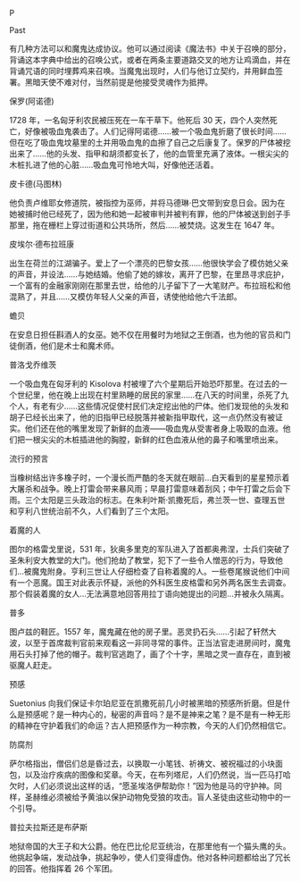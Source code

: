 <title>Dictionary of Witchcraft</title> <link href="e9780806536231_css.css" rel="stylesheet" type="text/css"> 

P

Past

有几种方法可以和魔鬼达成协议。他可以通过阅读《魔法书》中关于召唤的部分，背诵这本字典中给出的召唤公式，或者在两条主要道路交叉的地方让鸡滴血，并在背诵咒语的同时埋葬鸡来召唤。当魔鬼出现时，人们与他订立契约，并用鲜血签署。黑暗天使不难对付，当然前提是他接受灵魂作为抵押。

保罗(阿诺德)

1728 年，一名匈牙利农民被压死在一车干草下。他死后 30 天，四个人突然死亡，好像被吸血鬼袭击了。人们记得阿诺德……被一个吸血鬼折磨了很长时间……但在吃了吸血鬼坟墓里的土并用吸血鬼的血擦了自己之后康复了。保罗的尸体被挖出来了……他的头发、指甲和胡须都变长了，他的血管里充满了液体。一根尖尖的木桩扎进了他的心脏……吸血鬼可怜地大叫，好像他还活着。

皮卡德(马图林)

他负责卢维耶女修道院，被指控为巫师，并将马德琳·巴文带到安息日会。因为在她被捕时他已经死了，因为他和她一起被审判并被判有罪，他的尸体被送到刽子手那里，拖在栅栏上穿过街道和公共场所，然后……被焚烧。这发生在 1647 年。

皮埃尔·德布拉班康

出生在荷兰的江湖骗子。爱上了一个漂亮的巴黎女孩……他很快学会了模仿她父亲的声音，并设法……与她结婚。他偷了她的嫁妆，离开了巴黎，在里昂寻求庇护，一个富有的金融家刚刚在那里去世，给他的儿子留下了一大笔财产。布拉班松和他混熟了，并且……又模仿年轻人父亲的声音，诱使他给他六千法郎。

蟾贝

在安息日担任斟酒人的女巫。她不仅在用餐时为地狱之王倒酒，也为他的官员和门徒倒酒，他们是术士和魔术师。

普洛戈乔维茨

一个吸血鬼在匈牙利的 Kisolova 村被埋了六个星期后开始恐吓那里。在过去的一个世纪里，他在晚上出现在村里熟睡的居民的家里……在八天的时间里，杀死了九个人，有老有少……这些情况促使村民们决定挖出他的尸体。他们发现他的头发和胡子已经长出来了，他的旧指甲已经脱落并被新指甲取代，这一点仍然没有被证实。他们还在他的嘴里发现了新鲜的血液——吸血鬼从受害者身上吸取的血液。他们把一根尖尖的木桩插进他的胸膛，新鲜的红色血液从他的鼻子和嘴里喷出来。

流行的预言

当橡树结出许多橡子时，一个漫长而严酷的冬天就在眼前…白天看到的星星预示着大屠杀和战争。晚上打雷会带来暴风雨；早晨打雷意味着刮风；中午打雷之后会下雨。三个太阳是三头政治的标志。在朱利叶斯·凯撒死后，弗兰茨一世、查理五世和亨利八世统治前不久，人们看到了三个太阳。

着魔的人

图尔的格雷戈里说，531 年，狄奥多里克的军队进入了首都奥弗涅，士兵们突破了圣朱利安大教堂的大门。他们抢劫了教堂，犯下了一些令人憎恶的行为，导致他们…被魔鬼附身。亨利三世让人仔细检查了自称着魔的人。一些卷尾猴说他们中间有一个恶魔。国王对此表示怀疑，派他的外科医生皮格雷和另外两名医生去调查。那个假装着魔的女人…无法满意地回答用拉丁语向她提出的问题…并被永久隔离。

普多

图卢兹的鞋匠。1557 年，魔鬼藏在他的房子里。恶灵扔石头……引起了轩然大波，以至于首席裁判官前来观看这一非同寻常的事件。正当法官走进房间时，魔鬼用石头打掉了他的帽子。裁判官逃跑了，画了个十字，黑暗之灵一直存在，直到被驱魔人赶走。

预感

Suetonius 向我们保证卡尔珀尼亚在凯撒死前几小时被黑暗的预感所折磨。但是什么是预感呢？是一种内心的，秘密的声音吗？是不是神来之笔？是不是有一种无形的精神在守护着我们的命运？古人把预感作为一种宗教，今天的人们仍然相信它。

防腐剂

萨尔格指出，僧侣们总是昏过去，以换取一小笔钱、祈祷文、被祝福过的小块面包，以及治疗疾病的图像和奖章。今天，在布列塔尼，人们仍然说，当一匹马打哈欠时，人们必须说出这样的话，“愿圣埃洛伊帮助你！”因为他是马的守护神。同样，圣赫维必须被给予黄油以保护动物免受狼的攻击。盲人圣徒由这些动物中的一个引导。

普拉夫拉斯还是布萨斯

地狱帝国的大王子和大公爵。他在巴比伦尼亚统治，在那里他有一个猫头鹰的头。他挑起争端，发动战争，挑起争吵，使人们变得虚伪。他对各种问题都给出了冗长的回答。他指挥着 26 个军团。